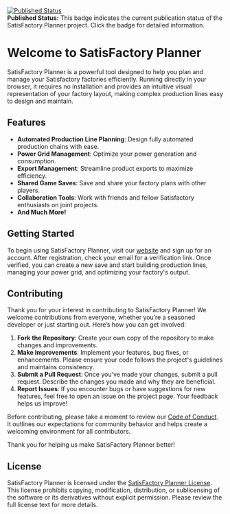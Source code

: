 [![Published Status](https://github.com/Programmer-Timmy/SatisFactory-planner/actions/workflows/publish.yml/badge.svg?branch=main)](https://github.com/Programmer-Timmy/SatisFactory-planner/actions/workflows/publish.yml)<br>
**Published Status:** This badge indicates the current publication status of the SatisFactory Planner project. Click the
badge for detailed information.
# Welcome to SatisFactory Planner

SatisFactory Planner is a powerful tool designed to help you plan and manage your Satisfactory factories efficiently. Running directly in your browser, it requires no installation and provides an intuitive visual representation of your factory layout, making complex production lines easy to design and maintain.

## Features

- **Automated Production Line Planning**: Design fully automated production chains with ease.
- **Power Grid Management**: Optimize your power generation and consumption.
- **Export Management**: Streamline product exports to maximize efficiency.
- **Shared Game Saves**: Save and share your factory plans with other players.
- **Collaboration Tools**: Work with friends and fellow Satisfactory enthusiasts on joint projects.
- **And Much More!**

## Getting Started

To begin using SatisFactory Planner, visit our [website](https://satisfactoryplanner.timmygamer.nl) and sign up for an account. After registration, check your email for a verification link. Once verified, you can create a new save and start building production lines, managing your power grid, and optimizing your factory's output.

## Contributing

Thank you for your interest in contributing to SatisFactory Planner! We welcome contributions from everyone, whether you’re a seasoned developer or just starting out. Here’s how you can get involved:

1. **Fork the Repository**: Create your own copy of the repository to make changes and improvements.
2. **Make Improvements**: Implement your features, bug fixes, or enhancements. Please ensure your code follows the project's guidelines and maintains consistency.
3. **Submit a Pull Request**: Once you’ve made your changes, submit a pull request. Describe the changes you made and why they are beneficial.
4. **Report Issues**: If you encounter bugs or have suggestions for new features, feel free to open an issue on the project page. Your feedback helps us improve!

Before contributing, please take a moment to review our [Code of Conduct](CODE_OF_CONDUCT.md). It outlines our expectations for community behavior and helps create a welcoming environment for all contributors.

Thank you for helping us make SatisFactory Planner better!

## License

SatisFactory Planner is licensed under the [SatisFactory Planner License](LICENSE.md). This license prohibits copying, modification, distribution, or sublicensing of the software or its derivatives without explicit permission. Please review the full license text for more details.